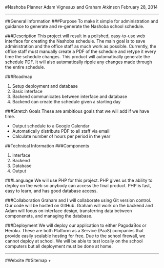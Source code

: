 #Nashoba Planner
Adam Vigneaux and Graham Atkinson
February 28, 2014

---

##General Information
###Purpose
To make it simple for administration and guidance to generate and re-generate the Nashoba school schedule.

###Description
This project will result in a polished, easy-to-use web interface for creating the Nashoba schedule. The main goal is to save administration and the office staff as much work as possible. Currently, the office staff must manually create a PDF of the schedule and retype it every time the schedule changes. This product will automatically generate the schedule PDF. It will also automatically ripple any changes made through the entire schedule.

###Roadmap
1. Setup deployment and database
2. Basic interface
2. Backend communicates between interface and database
3. Backend can create the schedule given a starting day

###Stretch Goals
These are ambitious goals that we will add if we have time.
+ Output schedule to a Google Calendar
+ Automatically distribute PDF to all staff via email
+ Calculate number of hours per period in the year

##Technical Information
###Components
1. Interface
2. Backend
3. Database
4. Output

###Language
We will use PHP for this project. PHP gives us the ability to deploy on the web so anybody can access the final product. PHP is fast, easy to learn, and has good database access.

###Collaboration
Graham and I will collaborate using Git version control. Our code will be hosted on GitHub. Graham will work on the backend and Adam will focus on interface design, transferring data between componenets, and managing the database.

###Deployment
We will deploy our application to either PagodaBox or Heroku. These are both Platform as a Service (PaaS) companies that provide easily scalable hosting for free. Due to the school firewall, we cannot deploy at school. We will be able to test locally on the school computers but all deployment must be done at home.

---

#Website
##Sitemap
+ 